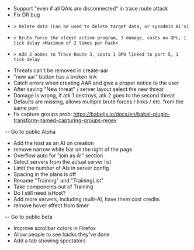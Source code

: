 - Support "even if all QAIs are disconnected" in trace route attack
- Fix DR bug
-     > Delete data (Can be used to delete target data, or sysadmin AI's)
-     > Brute force the oldest active program, 3 damage, costs no QPU, 1 tick delay <Maximum of 2 times per hack>
-     > Add 2 nodes to Trace Route 3, costs 1 QPU linked to port 5, 1 tick delay
- Threats can't be removed in create-aar
- "new aar" button has a broken link
- Catch errors when creating AAR and give a proper notice to the user
- After saving "New threat" / server layout select the new threat
- Damage is wrong, if atk 1 destroys, atk 2 goes to the second threat
- Defaults are missing, allows multiple brute forces / links / etc. from the same port
- fix capture groups prob: https://babeljs.io/docs/en/babel-plugin-transform-named-capturing-groups-regex

-- Go to public Alpha

- Add the host as an AI on creation
- remove narrow white bar on the right of the page
- Overflow auto for "join as AI" section
- Select servers from the actual server list
- Limit the number of AIs in server config
- Spacing in the plans is off
- Rename "Training" and "TrainingList"
- Take components out of Training
- Do I still need isHost?
- Add more servers, including multi-AI, have them cost credits
- remove hover effect from timer

-- Go to public beta

- Improve scrollbar colors in Firefox
- Allow people to see hacks they've done
- Add a tab showing spectators
